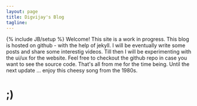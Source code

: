 ```yaml
---
layout: page
title: Digvijay's Blog
tagline: 
---
```

{% include JB/setup %}
Welcome!
This site is a work in progress. This blog is hosted on github - with the help of jekyll. 
I will be eventually write some posts and share some interestig videos. Till then I will be experimenting with the ui/ux for the website.
Feel free to checkout the github repo in case you want to see the source code. That's all from me for the time being.
Until the next update ... enjoy this cheesy song from the 1980s. 
<h1>;)</h1>
